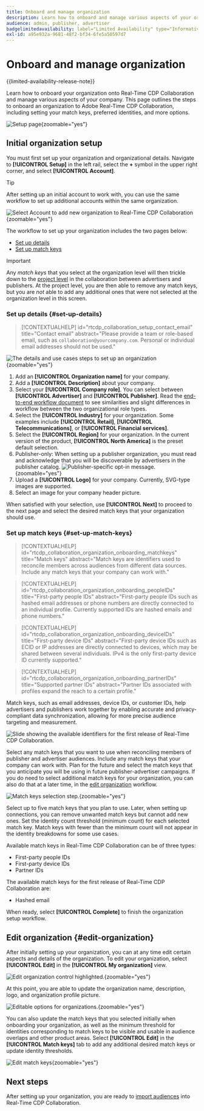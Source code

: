 ```yaml
---
title: Onboard and manage organization
description: Learn how to onboard and manage various aspects of your organization in Real-Time CDP Collaboration
audience: admin, publisher, advertiser
badgelimitedavailability: label="Limited Availability" type="Informative" url="https://helpx.adobe.com/legal/product-descriptions/real-time-customer-data-platform-collaboration.html newtab=true"
exl-id: a95e932a-9681-48f2-bf34-6fe5a50597d7
---
```

# Onboard and manage organization

{{limited-availability-release-note}}

Learn how to onboard your organization onto Real-Time CDP Collaboration and manage various aspects of your company. This page outlines the steps to onboard an organization to Adobe Real-Time CDP Collaboration, including setting your match keys, preferred identities, and more options. 

![Setup page](/help/assets/setup/manage-organization/my-organization.png){zoomable="yes"}

## Initial organization setup

You must first set up your organization and organizational details. Navigate to **[!UICONTROL Setup]** in the left rail, select the **+** symbol in the upper right corner, and select **[!UICONTROL Account]**.

>[!TIP]
>
>After setting up an initial account to work with, you can use the same workflow to set up additional accounts within the same organization.

![Select Account to add new organization to Real-Time CDP Collaboration](/help/assets/setup/manage-organization/add-new-account.png){zoomable="yes"}

The workflow to set up your organization includes the two pages below:

* [Set up details](#set-up-details)
* [Set up match keys](#set-up-match-keys) 

>[!IMPORTANT]
>
>Any *match keys* that you select at the organization level will then trickle down to the [project level](/help/guide/collaborate/manage-projects.md) in the collaboration between advertisers and publishers. At the project level, you are then able to remove any match keys, but you are *not* able to add any additional ones that were not selected at the organization level in this screen.

### Set up details {#set-up-details}

>[!CONTEXTUALHELP]
>id="rtcdp_collaboration_setup_contact_email"
>title="Contact email"
>abstract="Please provide a team or role-based email, such as `collaboration@yourcompany.com`. Personal or individual email addresses should not be used."

![The details and use cases steps to set up an organization](/help/assets/setup/manage-organization/add-organization-details.png){zoomable="yes"}

1. Add an **[!UICONTROL Organization name]** for your company.
2. Add a **[!UICONTROL Description]** about your company.
3. Select your **[!UICONTROL Company role]**. You can select between **[!UICONTROL Advertiser]** and **[!UICONTROL Publisher]**. Read the [end-to-end workflow document](/help/guide/end-to-end-workflow.md) to see similarities and slight differences in workflow between the two organizational role types.
4. Select the **[!UICONTROL Industry]** for your organization. Some examples include **[!UICONTROL Retail]**, **[!UICONTROL Telecommunications]**, or **[!UICONTROL Financial services]**.
5. Select the **[!UICONTROL Region]** for your organization. In the current version of the product, **[!UICONTROL North America]** is the preset default selection.
6. <span class="preview"> Publisher-only</span>: When setting up a publisher organization, you must read and acknowledge that you will be discoverable by advertisers in the publisher catalog.
    ![Publisher-specific opt-in message.](/help/assets/setup/manage-organization/publisher-specific-optin-message.png){zoomable="yes"}
7. Upload a **[!UICONTROL Logo]** for your company. Currently, SVG-type images are supported.
8. Select an image for your company header picture.

When satisfied with your selection, use **[!UICONTROL Next]** to proceed to the next page and select the desired match keys that your organization should use.

### Set up match keys {#set-up-match-keys}

>[!CONTEXTUALHELP]
>id="rtcdp_collaboration_organization_onboarding_matchkeys"
>title="Match keys"
>abstract="Match keys are identifiers used to reconcile members across audiences from different data sources. Include any match keys that your company can work with."

>[!CONTEXTUALHELP]
>id="rtcdp_collaboration_organization_onboarding_peopleIDs"
>title="First-party people IDs"
>abstract="First-party people IDs such as hashed email addresses or phone numbers are directly connected to an individual profile. Currently supported IDs are hashed emails and phone numbers."

>[!CONTEXTUALHELP]
>id="rtcdp_collaboration_organization_onboarding_deviceIDs"
>title="First-party device IDs"
>abstract="First-party device IDs such as ECID or IP addresses are directly connected to devices, which may be shared between several individuals. IPv4 is the only first-party device ID currently supported."

>[!CONTEXTUALHELP]
>id="rtcdp_collaboration_organization_onboarding_partnerIDs"
>title="Supported partner IDs"
>abstract="Partner IDs associated with profiles expand the reach to a certain profile."

Match keys, such as email addresses, device IDs, or customer IDs, help advertisers and publishers work together by enabling accurate and privacy-compliant data synchronization, allowing for more precise audience targeting and measurement.

![Slide showing the available identifiers for the first release of Real-Time CDP Collaboration.](/help/assets/setup/manage-organization/available-identifiers.png)

Select any match keys that you want to use when reconciling members of publisher and advertiser audiences. Include any match keys that your company can work with. Plan for the future and select the match keys that you anticipate you will be using in future publisher-advertiser campaigns. If you do need to select additional match keys for your organization, you can also do that at a later time, in the [edit organization](#edit-organization) workflow.

![Match keys selection step.](/help/assets/setup/manage-organization/add-organization-match-keys.png){zoomable="yes"}

Select up to five match keys that you plan to use. Later, when setting up connections, you can remove unwanted match keys but cannot add new ones. Set the identity count threshold (minimum count) for each selected match key. Match keys with fewer than the minimum count will not appear in the identity breakdowns for some use cases.

Available match keys in Real-Time CDP Collaboration can be of three types:

* First-party people IDs
* First-party device IDs
* Partner IDs

The available match keys for the first release of Real-Time CDP Collaboration are:

* Hashed email

<!--

not available in the Limited GA release

* Hashed phone
* IPv4

-->

When ready, select **[!UICONTROL Complete]** to finish the organization setup workflow. 

## Edit organization {#edit-organization}

After initially setting up your organization, you can at any time edit certain aspects and details of the organization. To edit your organization, select **[!UICONTROL Edit]** in the **[!UICONTROL My organization]** view.

![Edit organization control highlighted.](/help/assets/setup/manage-organization/edit-organization.png){zoomable="yes"}

At this point, you are able to update the organization name, description, logo, and organization profile picture. 

![Editable options for organizations.](/help/assets/setup/manage-organization/editable-options.png){zoomable="yes"}

You can also update the match keys that you selected initially when onboarding your organization, as well as the minimum threshold for identities corresponding to match keys to be visible and usable in audience overlaps and other product areas. Select **[!UICONTROL Edit]** in the **[!UICONTROL Match keys]** tab to add any additional desired match keys or update identity thresholds.

![Edit match keys](/help/assets/setup/manage-organization/edit-match-keys.png){zoomable="yes"}

## Next steps

After setting up your organization, you are ready to [import audiences](/help/guide/setup/onboard-audiences.md) into Real-Time CDP Collaboration.
